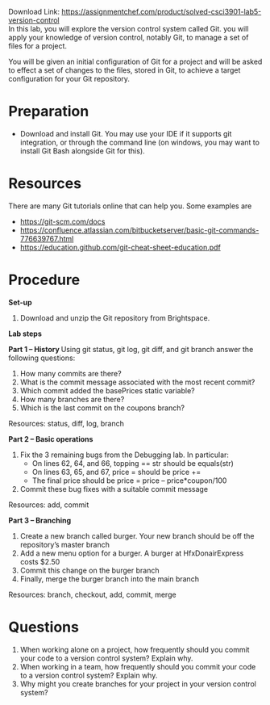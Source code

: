 Download Link: https://assignmentchef.com/product/solved-csci3901-lab5-version-control
<br>
In this lab, you will explore the version control system called Git. you will apply your knowledge of version control, notably Git, to manage a set of files for a project.

You will be given an initial configuration of Git for a project and will be asked to effect a set of changes to the files, stored in Git, to achieve a target configuration for your Git repository.

<h1>Preparation</h1>

<ul>

 <li>Download and install Git. You may use your IDE if it supports git integration, or through the command line (on windows, you may want to install Git Bash alongside Git for this).</li>

</ul>

<h1>Resources</h1>

There are many Git tutorials online that can help you. Some examples are

<ul>

 <li><a href="https://git-scm.com/docs">https://git-scm.com/docs</a></li>

 <li><a href="https://confluence.atlassian.com/bitbucketserver/basic-git-commands-776639767.html">https://confluence.atlassian.com/bitbucketserver/basic-git-commands-776639767.html</a></li>

 <li><a href="https://education.github.com/git-cheat-sheet-education.pdf">https://education.github.com/git-cheat-sheet-education.pdf</a></li>

</ul>

<h1>Procedure</h1>

<strong>Set-up</strong>

<ol>

 <li>Download and unzip the Git repository from Brightspace.</li>

</ol>

<strong>Lab steps</strong>

<strong>Part 1 – History </strong>Using git status, git log, git diff, and git branch answer the following questions:

<ol>

 <li>How many commits are there?</li>

 <li>What is the commit message associated with the most recent commit?</li>

 <li>Which commit added the basePrices static variable?</li>

 <li>How many branches are there?</li>

 <li>Which is the last commit on the coupons branch?</li>

</ol>

Resources: status, diff, log, branch

<strong>Part 2 – Basic operations</strong>

<ol>

 <li>Fix the 3 remaining bugs from the Debugging lab. In particular:

  <ul>

   <li>On lines 62, 64, and 66, topping == str should be equals(str)</li>

   <li>On lines 63, 65, and 67, price = should be price +=</li>

   <li>The final price should be price = price – price*coupon/100</li>

  </ul></li>

 <li>Commit these bug fixes with a suitable commit message</li>

</ol>

Resources: add, commit

<strong>Part 3 – Branching</strong>

<ol>

 <li>Create a new branch called burger. Your new branch should be off the repository’s master branch</li>

 <li>Add a new menu option for a burger. A burger at HfxDonairExpress costs $2.50</li>

 <li>Commit this change on the burger branch</li>

 <li>Finally, merge the burger branch into the main branch</li>

</ol>

Resources: branch, checkout, add, commit, merge

<h1>Questions</h1>

<ol>

 <li>When working alone on a project, how frequently should you commit your code to a version control system? Explain why.</li>

 <li>When working in a team, how frequently should you commit your code to a version control system? Explain why.</li>

 <li>Why might you create branches for your project in your version control system?</li>

</ol>